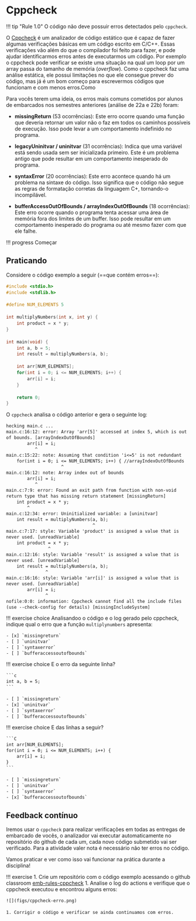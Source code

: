# Cppcheck

!!! tip "Rule 1.0"
    O código não deve possuir erros detectados pelo `cppcheck`.

O [Cppcheck](cppcheck.sourceforge.io/) é um analizador de código estático que é capaz de fazer algumas verificações básicas em um código escrito em C/C++. Essas verificações vão além do que o compilador foi feito para fazer, e pode ajudar identificarmos erros antes de executarmos um código. Por exemplo o cppcheck pode verificar se existe uma situação na qual um loop por um array passa do tamanho de memória (*overflow*). Como o cppcheck faz uma análise estática, ele possui limitações no que ele consegue prever do código, mas já é um bom começo para escrevermos códigos que funcionam e com menos erros.Como

Para vocês terem uma ideia, os erros mais comuns cometidos por alunos de embarcados nos semestres anteriores (análise de 22a e 22b) foram:

- **missingReturn** (53 ocorrências): Este erro ocorre quando uma função que deveria retornar um valor não o faz em todos os caminhos possíveis de execução. Isso pode levar a um comportamento indefinido no programa.

- **legacyUninitvar / uninitvar** (31 ocorrências): Indica que uma variável está sendo usada sem ser inicializada primeiro. Este é um problema antigo que pode resultar em um comportamento inesperado do programa.

- **syntaxError** (20 ocorrências): Este erro acontece quando há um problema na sintaxe do código. Isso significa que o código não segue as regras de formatação corretas da linguagem C+, tornando-o incompilável.

- **bufferAccessOutOfBounds / arrayIndexOutOfBounds** (18 ocorrências): Este erro ocorre quando o programa tenta acessar uma área de memória fora dos limites de um buffer. Isso pode resultar em um comportamento inesperado do programa ou até mesmo fazer com que ele falhe.

!!! progress 
    Começar

    
## Praticando

Considere o código exemplo a seguir (==que contém erros==):

```c
#include <stdio.h>
#include <stdlib.h>

#define NUM_ELEMENTS 5

int multiplyNumbers(int x, int y) {
    int product = x * y;
}

int main(void) {
    int a, b = 5; 
    int result = multiplyNumbers(a, b);

    int arr[NUM_ELEMENTS];
    for(int i = 0; i <= NUM_ELEMENTS; i++) { 
        arr[i] = i;
    }

    return 0;
}
```

O `cppcheck` analisa o código anterior e gera o seguinte log:

```
hecking main.c ...
main.c:16:12: error: Array 'arr[5]' accessed at index 5, which is out of bounds. [arrayIndexOutOfBounds]
        arr[i] = i;
           ^
main.c:15:22: note: Assuming that condition 'i<=5' is not redundant
    for(int i = 0; i <= NUM_ELEMENTS; i++) { //arrayIndexOutOfBounds
                     ^
main.c:16:12: note: Array index out of bounds
        arr[i] = i;
           ^
main.c:7:9: error: Found an exit path from function with non-void return type that has missing return statement [missingReturn]
    int product = x * y;
        ^
main.c:12:34: error: Uninitialized variable: a [uninitvar]
    int result = multiplyNumbers(a, b);
                                 ^
main.c:7:17: style: Variable 'product' is assigned a value that is never used. [unreadVariable]
    int product = x * y;
                ^
main.c:12:16: style: Variable 'result' is assigned a value that is never used. [unreadVariable]
    int result = multiplyNumbers(a, b);
               ^
main.c:16:16: style: Variable 'arr[i]' is assigned a value that is never used. [unreadVariable]
        arr[i] = i;
               ^
nofile:0:0: information: Cppcheck cannot find all the include files (use --check-config for details) [missingIncludeSystem]
```

!!! exercise choice
    Analisandoo o código e o log gerado pelo cppcheck, indique qual o erro que a função `multiplynumbers` apresenta:
    
    - [x] `missingreturn`
    - [ ] `uninitvar`
    - [ ] `syntaxerror`
    - [ ] `bufferaccessoutofbounds`

!!! exercise choice
    E o erro da seguinte linha?
    
    ```c
    int a, b = 5;
    ```
    
    - [ ] `missingreturn`
    - [x] `uninitvar`
    - [ ] `syntaxerror`
    - [ ] `bufferaccessoutofbounds`

!!! exercise choice
    E das linhas a seguir?
    
    ```C
    int arr[NUM_ELEMENTS];
    for(int i = 0; i <= NUM_ELEMENTS; i++) { 
        arr[i] = i;
    }
    ```
 
    - [ ] `missingreturn`
    - [ ] `uninitvar`
    - [ ] `syntaxerror`
    - [x] `bufferaccessoutofbounds`

## Feedback contínuo

Iremos usar o `cppcheck` para realizar verificações em todas as entregas de embarcado de vocês, o analizador vai executar automaticamente no repositório do github de cada um, cada novo código submetido vai ser verificado. Para a atividade valer nota é necessário não ter erros no código. 

Vamos praticar e ver como isso vai funcionar na prática durante a disciplina!

!!! exercise 
    1. Crie um repositório com o código exemplo acessando o github classroom [emb-rules-cppcheck]({{rules_basic_cppcheck_classroom}})
    1. Analise o log do actions e verifique que o cppcheck executou e encontrou alguns erros: 
    
    ![](figs/cppcheck-erro.png)
    
    1. Corrigir o código e verificar se ainda continuamos com erros.



